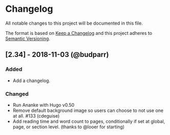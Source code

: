# Changelog

All notable changes to this project will be documented in this file.

The format is based on [Keep a Changelog](http://keepachangelog.com/en/1.0.0/) and this project adheres to [Semantic Versioning](http://semver.org/spec/v2.0.0.html).


## [2.34] - 2018-11-03 (@budparr)

### Added

- Add a changelog.

### Changed

- Run Ananke with Hugo v0.50
- Remove default background image so users can choose to not use one at all. #133 (cdeguise)
- Add reading time and word count to pages, conditionally if set at global, page, or section level. (thanks to @looer for starting)